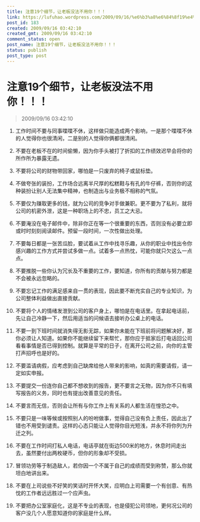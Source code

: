 ```yaml
---
title: 注意19个细节，让老板没法不用你！！！
link: https://lufuhao.wordpress.com/2009/09/16/%e6%b3%a8%e6%84%8f19%e4%b8%aa%e7%bb%86%e8%8a%82%ef%bc%8c%e8%ae%a9%e8%80%81%e6%9d%bf%e6%b2%a1%e6%b3%95%e4%b8%8d%e7%94%a8%e4%bd%a0%ef%bc%81%ef%bc%81%ef%bc%81/
post_id: 183
created: 2009/09/16 03:42:10
created_gmt: 2009/09/16 03:42:10
comment_status: open
post_name: 注意19个细节，让老板没法不用你！！！
status: publish
post_type: post
---
```


# 注意19个细节，让老板没法不用你！！！

> 2009/09/16 03:42:10

 

1. 工作时间不要与同事喋喋不休，这样做只能造成两个影响，一是那个喋喋不休的人觉得你也很清闲，二是别的人觉得你俩都很清闲。

2. 不要在老板不在的时间偷懒，因为你手头被打了折扣的工作绩效迟早会将你的所作所为暴露无遗。

3. 不要将公司的财物带回家，哪怕是一只废弃的椅子或鼠标垫。

4. 不做夸张的装扮，工作场合远离半尺厚的松糕鞋与有孔的牛仔裤，否则你的这种装扮让别人无法集中精神，也制造出与业务极不相称的气氛。

5. 不要仅为赚取更多的钱，就为公司的竞争对手做兼职。更不要为了私利，就将公司的机密外泄，这是一种职场上的不忠，员工之大忌。

6. 不要淹没在电子邮件中，除非你正在等一个很重要的东西，否则没有必要立即或时时刻刻阅读邮件。预留一段时间，一次性做出处理。

7. 不要每日都是一张苦瓜脸，要试着从工作中找寻乐趣，从你的职业中找出令你感兴趣的工作方式并尝试多做一点。试着多一点热忱，可能你就只欠这么一点点。

8. 不要推脱一些你认为冗长及不重要的工作，要知道，你所有的贡献与努力都是不会被永远忽略的。

9. 不要忘记工作的满足感来自一贯的表现，因此要不断充实自己的专业知识，为公司整体利益做出直接贡献。

10. 不要将个人的情绪发泄到公司的客户身上，哪怕是在电话里。在拿起电话前，先让自己冷静一下，然后用适当的问候语去接听办公桌上的电话。

11. 不要一到下班时间就消失得无影无踪，如果你未能在下班前将问题解决好，那你必须让人知道。如果你不能继续留下来帮忙，那你应于抵家后打电话回公司看看事情是否已得到控制。就算是平常的日子，在离开公司之前，向你的主管打声招呼也是好的。

12. 不要滥请病假，应考虑到自己缺席给他人带来的影响，如真的需要请假，请一定如实申报。

13. 不要提交一份连你自己都不想收到的报告，更不要言之无物，因为你不只有填写报告的义务，同时也有提出改善意见的责任。

14. 不要言而无信，否则会让所有与你工作上有关系的人都生活在惶恐之中。

15. 不要只是一味等候或按照别人的吩咐做事，觉得自己没有负上责任，因此出了错也不用受到谴责。这样的心态只能让人觉得你目光短浅，并永不将你列为升迁之列。

16. 不要在工作时间打私人电话，电话亭就在街边500米的地方，休息时间走出去，虽然要付出两枚硬币，但你的形象却不受损。

17. 冒领功劳等于制造敌人，若你因一个不属于自己的成绩而受到称赞，那么你就坦白地讲出来。

18. 不要在上司说些不好笑的笑话时开怀大笑，应明白上司需要一个有创意、有热忱的工作者远远胜过一个应声虫。

19. 不要把办公室家庭化，这是不专业的表现，也是侵犯公司领地，更何况公司的客户没几个人愿意知道你的家庭是什么样。
